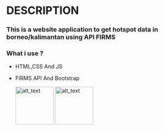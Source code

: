 # DESCRIPTION
  ### This is a website application to get hotspot data in borneo/kalimantan using API FIRMS
### What i use ?
- HTML,CSS And JS
- FIRMS API And Bootstrap

  [<img alt="alt_text" width="100px" src="https://firms.modaps.eosdis.nasa.gov/images/touch/icon-192x192.png" />](https://firms.modaps.eosdis.nasa.gov/api/)  [<img alt="alt_text" width="100px" src="https://brandlogos.net/wp-content/uploads/2016/06/bootstrap-logo-vector-download.jpg" />](https://getbootstrap.com/)
